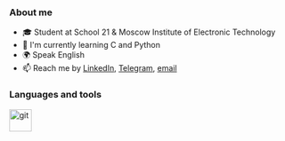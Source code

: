 ### About me
- 🎓 Student at School 21 & Moscow Institute of Electronic Technology
- 🌱 I'm currently learning C and Python
- 🌍 Speak English
- 📫 Reach me by [LinkedIn](https://www.linkedin.com/in/kvther1ne/), [Telegram](https://t.me/kvther1ne), [email](mailto:ekaterinatabunshchikova@gmail.com)

### Languages and tools
<img src="https://cdn.jsdelivr.net/gh/devicons/devicon/icons/git/git-plain.svg" title="git" width="40" height="40"/>&nbsp;
